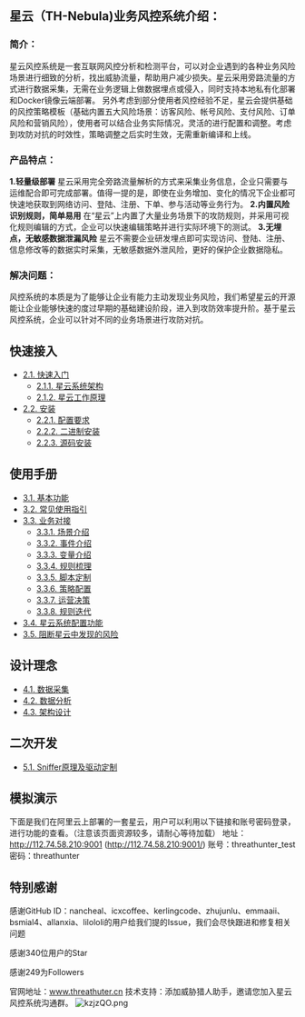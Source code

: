 ## 星云（TH-Nebula)业务风控系统介绍：

### 简介：

星云风控系统是一套互联网风控分析和检测平台，可以对企业遇到的各种业务风险场景进行细致的分析，找出威胁流量，帮助用户减少损失。星云采用旁路流量的方式进行数据采集，无需在业务逻辑上做数据埋点或侵入，同时支持本地私有化部署和Docker镜像云端部署。
另外考虑到部分使用者风控经验不足，星云会提供基础的风控策略模板（基础内置五大风险场景：访客风险、帐号风险、支付风险、订单风险和营销风险），使用者可以结合业务实际情况，灵活的进行配置和调整。考虑到攻防对抗的时效性，策略调整之后实时生效，无需重新编译和上线。

### 产品特点：

**1.轻量级部署** 星云采用完全旁路流量解析的方式来采集业务信息，企业只需要与运维配合即可完成部署。值得一提的是，即使在业务增加、变化的情况下企业都可快速地获取到网络访问、登陆、注册、下单、参与活动等业务行为。 
**2.内置风险识别规则，简单易用** 在“星云”上内置了大量业务场景下的攻防规则，并采用可视化规则编辑的方式，企业可以快速编辑策略并进行实际环境下的测试。 
**3.无埋点，无敏感数据泄漏风险** 星云不需要企业研发埋点即可实现访问、登陆、注册、信息修改等的数据实时采集，无敏感数据外泄风险，更好的保护企业数据隐私。

### 解决问题：

风控系统的本质是为了能够让企业有能力主动发现业务风险，我们希望星云的开源能让企业能够快速的度过早期的基础建设阶段，进入到攻防效率提升阶。基于星云风控系统，企业可以针对不同的业务场景进行攻防对抗。 



## 快速接入

* [2.1. 快速入门](https://github.com/threathunterX/nebula_doc/blob/master/chapter2/section1.md)
    * [2.1.1. 星云系统架构](https://github.com/threathunterX/nebula_doc/blob/master/chapter2/section1/section1.1.md)
    * [2.1.2. 星云工作原理](https://github.com/threathunterX/nebula_doc/blob/master/chapter2/section1/section1.2.md)
* [2.2. 安装](https://github.com/threathunterX/nebula_doc/blob/master/chapter2/section2.md)
    * [2.2.1. 配置要求](https://github.com/threathunterX/nebula_doc/blob/master/chapter2/section2/section2.1.md)
    * [2.2.2. 二进制安装](https://github.com/threathunterX/nebula_doc/blob/master/chapter2/section2/section2.2.md)
    * [2.2.3. 源码安装](https://github.com/threathunterX/nebula_doc/blob/master/chapter2/section2/section2.3.md)
    
## 使用手册

* [3.1. 基本功能](https://github.com/threathunterX/nebula_doc/blob/master/chapter3/section1.md)
* [3.2. 常见使用指引](https://github.com/threathunterX/nebula_doc/blob/master/chapter3/section2.md)
* [3.3. 业务对接](https://github.com/threathunterX/nebula_doc/blob/master/chapter3/section3.md)
    * [3.3.1. 场景介绍](https://github.com/threathunterX/nebula_doc/blob/master/chapter3/section3/section3.1.md)
    * [3.3.2. 事件介绍](https://github.com/threathunterX/nebula_doc/blob/master/chapter3/section3/section3.2.md)
    * [3.3.3. 变量介绍](https://github.com/threathunterX/nebula_doc/blob/master/chapter3/section3/section3.3.md)
    * [3.3.4. 规则梳理](https://github.com/threathunterX/nebula_doc/blob/master/chapter3/section3/section3.4.md)
    * [3.3.5. 脚本定制](https://github.com/threathunterX/nebula_doc/blob/master/chapter3/section3/section3.5.md)
    * [3.3.6. 策略配置](https://github.com/threathunterX/nebula_doc/blob/master/chapter3/section3/section3.6.md)
    * [3.3.7. 运营决策](https://github.com/threathunterX/nebula_doc/blob/master/chapter3/section3/section3.7.md)
    * [3.3.8. 规则迭代](https://github.com/threathunterX/nebula_doc/blob/master/chapter3/section3/section3.8.md)
* [3.4. 星云系统配置功能](https://github.com/threathunterX/nebula_doc/blob/master/chapter3/section4.md)
* [3.5. 阻断星云中发现的风险](https://github.com/threathunterX/nebula_doc/blob/master/chapter3/section5.md)
    
## 设计理念

* [4.1. 数据采集](https://github.com/threathunterX/nebula_doc/blob/master/chapter4/section1.md)
* [4.2. 数据分析](https://github.com/threathunterX/nebula_doc/blob/master/chapter4/section2.md)
* [4.3. 架构设计](https://github.com/threathunterX/nebula_doc/blob/master/chapter4/section3.md)

## 二次开发

* [5.1. Sniffer原理及驱动定制](https://github.com/threathunterX/nebula_doc/blob/master/chapter5/section1.md)

## 模拟演示
下面是我们在阿里云上部署的一套星云，用户可以利用以下链接和账号密码登录，进行功能的查看。（注意该页面资源较多，请耐心等待加载）
地址：http://112.74.58.210:9001 (http://112.74.58.210:9001/)
账号：threathunter_test
密码：threathunter


## 特别感谢

感谢GitHub ID：nancheal、icxcoffee、kerlingcode、zhujunlu、emmaaii、bsmial4、allanxia、lilololi的用户给我们提的Issue，我们会尽快跟进和修复相关问题

感谢340位用户的Star

感谢249为Followers

官网地址：www.threathuter.cn
技术支持：添加威胁猎人助手，邀请您加入星云风控系统沟通群。
![kzjzQO.png](https://s2.ax1x.com/2019/03/08/kzjzQO.png)
